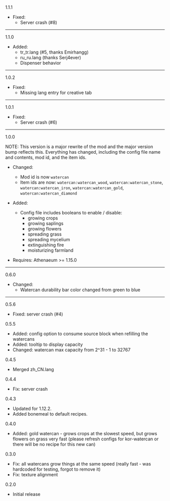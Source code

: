 1.1.1
  * Fixed:
    * Server crash (#8)

---

1.1.0

  * Added:
    * tr_tr.lang (#5, thanks Emirhangg)
    * ru_ru.lang (thanks Serj4ever)
    * Dispenser behavior

---

1.0.2

  * Fixed:
    * Missing lang entry for creative tab

---

1.0.1

  * Fixed:
    * Server crash (#6)

---

1.0.0

  NOTE: This version is a major rewrite of the mod and the major version bump reflects this. Everything has changed, including the config file name and contents, mod id, and the item ids.

  * Changed:
    * Mod id is now `watercan`
    * Item ids are now: `watercan:watercan_wood`, `watercan:watercan_stone`, `watercan:watercan_iron`, `watercan:watercan_gold`, `watercan:watercan_diamond`

  * Added:
    * Config file includes booleans to enable / disable:
      * growing crops
      * growing saplings
      * growing flowers
      * spreading grass
      * spreading mycelium
      * extinguishing fire
      * moisturizing farmland

  * Requires: Athenaeum >= 1.15.0

---

0.6.0

  * Changed:
    * Watercan durability bar color changed from green to blue

---

0.5.6
* Fixed: server crash (#4)

0.5.5
* Added: config option to consume source block when refilling the watercans
* Added: tooltip to display capacity
* Changed: watercan max capacity from 2^31 - 1 to 32767

0.4.5
* Merged zh_CN.lang

0.4.4
* Fix: server crash

0.4.3
* Updated for 1.12.2.
* Added bonemeal to default recipes.

0.4.0
* Added: gold watercan - grows crops at the slowest speed, but grows flowers on grass very fast (please refresh configs for kor-watercan or there will be no recipe for this new can)

0.3.0
* Fix: all watercans grow things at the same speed (really fast - was hardcoded for testing, forgot to remove it)
* Fix: texture alignment

0.2.0
* Initial release